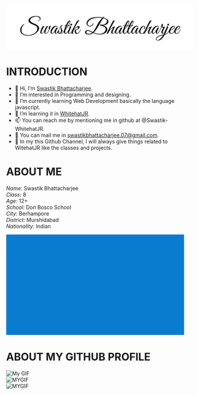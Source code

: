 ![My Sign](Greatvibessignature.png)
<!--![My Image](swastik.png)-->

# INTRODUCTION
- 👋 Hi, I’m [Swastik Bhattacharjee](https://github.com/Swastik-WhitehatJR).
- 👀 I’m interested in Programming and designing.
- 🌱 I’m currently learning Web Development basically the language javascript.
- 💞️ I’m learning it in [WhitehatJR](https://whjr.co/jOTL3).
- 📫 You can reach me by mentioning me in github at @Swastik-WhitehatJR.
- 💌 You can mail me in swastikbhattacharjee.07@gmail.com.
- 🤠 In my this Github Channel, I will always give things related to WitehatJR like the classes and projects.


# ABOUT ME
*Name:* Swastik Bhattacharjee<br/>
*Class:* 8<br/>
*Age:* 12+<br/>
*School:* Don Bosco School<br/>
*City:* Berhampore<br/>
*District:* Murshidabad<br/>
*Nationality:* Indian<br/>

![My GIF](swastik.gif)


# ABOUT MY GITHUB PROFILE
![My GIF](https://github-readme-stats.vercel.app/api?username=Swastik-WhitehatJR&show_icons=true&count_private=true&theme=dark)<br>
![MYGIF](https://github-readme-stats.vercel.app/api/top-langs/?username=Swastik-WhitehatJR&theme=gruvbox&count_private=true&custom_title=Top%20Languages)<br>
![MYGIF](https://github-profile-trophy.vercel.app/?username=Swastik-WhitehatJR&theme=gruvbox)<br>



<!--# SOME OF MY REPOSITORIES
- [Witch Escape Game](https://github.com/Swastik-WhitehatJR/WITCH-ESCAPE) : This is a endless runner game where you are a little girl and you need to run away from a witch. Also you need to stay away from the horror pumpkin obstacles. If you hit a horror pumpkin obstacle, you will fall and the if you fall 5 times, the witch will kill you. This was created in Javascript in P5.js by me getting taught from WhitehatJR. This is also a project of the Capstone Class of Class 19(YOUR OWN INFINITE RUNNER GAME) in WhitehatJR Pro Course. To edit the game change the code in the sketch.js file.
  ![Witch Escape Game Image](https://github.com/Swastik-WhitehatJR/WITCH-ESCAPE/blob/main/w11.png)-->


<!--
- [Ghost Runner Game](https://github.com/Swastik-WhitehatJR/WITCH-ESCAPE): This is a ghost runner game where you need jump from one door to another and increase you score. This was created in Javascript in P5.js by me getting taught from WhitehatJR. This is also a class work of the Capstone Class of Class 19 in WhitehatJR Pro Course. To edit the game change the code in the sketch.js file.
  ![Witch Escape Game Image](https://github.com/Swastik-WhitehatJR/GHOST-RUNNER-GAME/blob/main/ghost-jumping.png)-->
  
  
<!--
- [Bunifu Browser](https://github.com/Swastik-WhitehatJR/BUNIFU-BROWSER) : THIS IS A CHROMIUM WEB BROWSER CREATED BY ME IN C# WINDOWS FORMS APPLICATION USING VISUAL STUDIO 2019, FIRESHARP, BUNIFU FRAMEWORK AND GUNA FRAMEWORK.
  ![Witch Escape Game Image](https://github.com/Swastik-WhitehatJR/BUNIFU-BROWSER/blob/BUNIFU-BROWSER/ss.png)-->


<!--
- [Trex Runner Game](https://github.com/Swastik-WhitehatJR/BUNIFU-BROWSER) : This a popular chrome dino game, but in a coloured manner. Here you are a dino running, and you must jump from the cactuses in the desert and increase your score. It is programmed in javascript by me with the help of WhitehatJR.
  ![Witch Escape Game Image](https://github.com/Swastik-WhitehatJR/TREX-RUNNER-GAME/blob/main/assets/trex_1.png)-->
